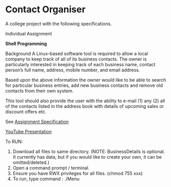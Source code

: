 # Contact Organiser


A college project with the following specifications. 

Individual Assignment

**Shell Programming**

Background
A Linux-based software tool is required to allow a local company to keep track of all of its
business contacts. The owner is particularly interested in keeping track of each business name, contact
person’s full name, address, mobile number, and email address.

Based upon the above information the owner would like to be able to search for particular
business entries, add new business contacts and remove old contacts from their own
system.

This tool should also provide the user with the ability to e-mail
      (1) any
      (2) all of the contacts listed in the address book with details of upcoming sales or discount offers etc.


See [Assignment Specification](/Assignment-Specification.pdf)

[YouTube Presentation](https://www.youtube.com/watch?v=kwtgboVPtxk)

To RUN:
1. Download all files to same directory. (NOTE: BusinessDetails is optional. It currently has data, but if you would like to create your own, it can be omitted/deleted.)
2. Open a command prompt / terminal.
3. Ensure you have RWX privileges for all files. (chmod 755 xxx)
4. To run, type command : ./Menu
